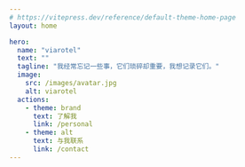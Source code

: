 ```yaml
---
# https://vitepress.dev/reference/default-theme-home-page
layout: home

hero:
  name: "viarotel"
  text: ""
  tagline: "我经常忘记一些事，它们琐碎却重要，我想记录它们。"
  image:
    src: /images/avatar.jpg
    alt: viarotel
  actions:
    - theme: brand
      text: 了解我
      link: /personal
    - theme: alt
      text: 与我联系
      link: /contact
---
```

<script setup>
  import ViaFeatures from '@/components/ViaFeatures/index.vue'
</script>

<ViaFeatures/>